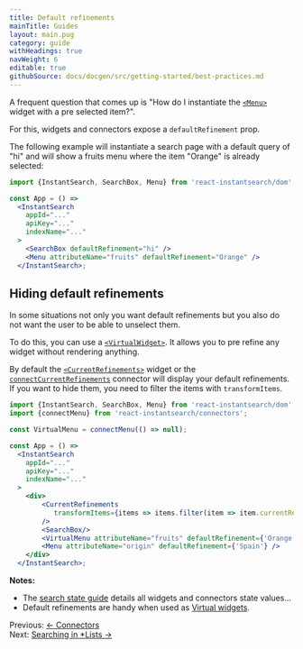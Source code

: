 ```yaml
---
title: Default refinements
mainTitle: Guides
layout: main.pug
category: guide
withHeadings: true
navWeight: 6
editable: true
githubSource: docs/docgen/src/getting-started/best-practices.md
---
```



A frequent question that comes up is "How do I instantiate the [`<Menu>`](widgets/Menu.html)
widget with a pre selected item?".

For this, widgets and connectors expose a `defaultRefinement` prop.

The following example will instantiate a search page with a default query of "hi" and
will show a fruits menu where the item "Orange" is already selected:

```jsx
import {InstantSearch, SearchBox, Menu} from 'react-instantsearch/dom';

const App = () =>
  <InstantSearch
    appId="..."
    apiKey="..."
    indexName="..."
  >
    <SearchBox defaultRefinement="hi" />
    <Menu attributeName="fruits" defaultRefinement="Orange" />
  </InstantSearch>;
```

## Hiding default refinements

In some situations not only you want default refinements but you also do not want the user to be able to unselect them.

To do this, you can use a [`<VirtualWidget>`](guide/Virtual_widgets.html). It allows you to pre refine any widget without
rendering anything.

By default the [`<CurrentRefinements>`](widgets/CurrentRefinements.html) widget or the
[`connectCurrentRefinements`](connectors/connectCurrentRefinements.html) connector will display your default refinements. If you want to hide them, you need to filter the items with `transformItems`.

```jsx
import {InstantSearch, SearchBox, Menu} from 'react-instantsearch/dom';
import {connectMenu} from 'react-instantsearch/connectors';

const VirtualMenu = connectMenu(() => null);

const App = () =>
  <InstantSearch
    appId="..."
    apiKey="..."
    indexName="..."
  >
    <div>
        <CurrentRefinements
           transformItems={items => items.filter(item => item.currentRefinement !== 'Orange')}
        />
        <SearchBox/>
        <VirtualMenu attributeName="fruits" defaultRefinement={'Orange'} />
        <Menu attributeName="origin" defaultRefinement={'Spain'} />
    </div>
  </InstantSearch>;
```

**Notes:**
* The [search state guide](guide/Search_state.html) details all widgets and connectors state values...
* Default refinements are handy when used as [Virtual widgets](guide/Virtual_widgets.html).

<div class="guide-nav">
    <div class="guide-nav-left">
        Previous: <a href="guide/Connectors.html">← Connectors</a>
    </div>
    <div class="guide-nav-right">
        Next: <a href="guide/Searching_in_Lists.html">Searching in *Lists →</a>
    </div>
</div>
